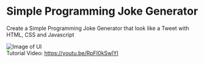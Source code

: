 # Simple Programming Joke Generator
Create a Simple Programming Joke Generator that look like a Tweet with HTML, CSS and Javascript


![Image of UI](https://i.ytimg.com/vi/dcNcuPToXn4/hqdefault.jpg?sqp=-oaymwEjCNACELwBSFryq4qpAxUIARUAAAAAGAElAADIQj0AgKJDeAE=&rs=AOn4CLA9sFjntE0D9MG2ihVY0oNeuTKmZQ)
<br>
Tutorial Video: https://youtu.be/RpFI0kSwlYI
